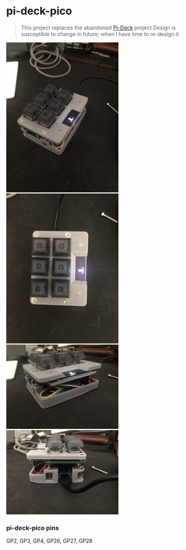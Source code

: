# pi-deck-pico

> This project replaces the abandoned [Pi-Deck](https://github.com/abayomi185/pi-deck) project
> Design is susceptible to change in future; when I have time to re-design it.

<img src="/images/IMG_4535.jpeg" width="300">
<img src="/images/IMG_4536.jpeg" width="300">
<img src="/images/IMG_4537.jpeg" width="300">
<img src="/images/IMG_4538.jpeg" width="300">

### pi-deck-pico pins
GP2, GP3, GP4, GP26, GP27, GP28


